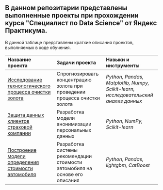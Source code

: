## В данном репозитарии представлены выполненные проекты при прохождении курса "Специалист по Data Science" от Яндекс Практикума.

В данной таблице представлены краткие описания проектов, выполняемых в ходе обучения.

| Название проекта | Задачи проекта | Навыки и инструменты | 
| :---------------------- | :---------------------- | :---------------------- |
| [Исследование технологического процесса очистки золота](recovery_of_gold_from_ore) | Спрогнозировать концентрацию золота при проведении процесса очистки золота | *Python, Pandas, Matplotlib, Numpy, Scikit-learn, исследовательский анализ данных* |
| [Защита данных клиентов страховой компании](protection_of_clients'_personal_data) | Разработка модели анонимизации персональных данных | *Python, NumPy, Scikit-learn* |
| [Построение модели определения стоимости автомобиля](determining_the_cost_of_cars) | Разработка системы рекомендации стоимости автомобиля на основе его описания | *Python, Pandas, lightgbm, CatBoost* |



